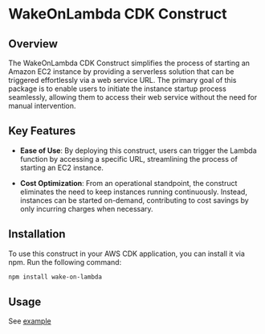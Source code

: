 # WakeOnLambda CDK Construct

## Overview

The WakeOnLambda CDK Construct simplifies the process of starting an Amazon EC2 instance by providing a serverless solution that can be triggered effortlessly via a web service URL. The primary goal of this package is to enable users to initiate the instance startup process seamlessly, allowing them to access their web service without the need for manual intervention.

## Key Features

- **Ease of Use**: By deploying this construct, users can trigger the Lambda function by accessing a specific URL, streamlining the process of starting an EC2 instance.
  
- **Cost Optimization**: From an operational standpoint, the construct eliminates the need to keep instances running continuously. Instead, instances can be started on-demand, contributing to cost savings by only incurring charges when necessary.


## Installation

To use this construct in your AWS CDK application, you can install it via npm. Run the following command:

```bash
npm install wake-on-lambda
```

## Usage
See [example](/wake-on-lambda/example/index.ts)




